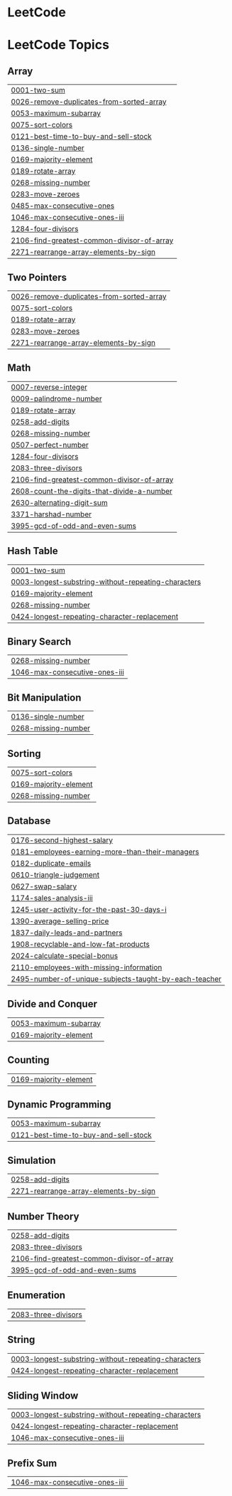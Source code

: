 # LeetCode
<!---LeetCode Topics Start-->
# LeetCode Topics
## Array
|  |
| ------- |
| [0001-two-sum](https://github.com/santhoshsai11011/LeetCode/tree/master/0001-two-sum) |
| [0026-remove-duplicates-from-sorted-array](https://github.com/santhoshsai11011/LeetCode/tree/master/0026-remove-duplicates-from-sorted-array) |
| [0053-maximum-subarray](https://github.com/santhoshsai11011/LeetCode/tree/master/0053-maximum-subarray) |
| [0075-sort-colors](https://github.com/santhoshsai11011/LeetCode/tree/master/0075-sort-colors) |
| [0121-best-time-to-buy-and-sell-stock](https://github.com/santhoshsai11011/LeetCode/tree/master/0121-best-time-to-buy-and-sell-stock) |
| [0136-single-number](https://github.com/santhoshsai11011/LeetCode/tree/master/0136-single-number) |
| [0169-majority-element](https://github.com/santhoshsai11011/LeetCode/tree/master/0169-majority-element) |
| [0189-rotate-array](https://github.com/santhoshsai11011/LeetCode/tree/master/0189-rotate-array) |
| [0268-missing-number](https://github.com/santhoshsai11011/LeetCode/tree/master/0268-missing-number) |
| [0283-move-zeroes](https://github.com/santhoshsai11011/LeetCode/tree/master/0283-move-zeroes) |
| [0485-max-consecutive-ones](https://github.com/santhoshsai11011/LeetCode/tree/master/0485-max-consecutive-ones) |
| [1046-max-consecutive-ones-iii](https://github.com/santhoshsai11011/LeetCode/tree/master/1046-max-consecutive-ones-iii) |
| [1284-four-divisors](https://github.com/santhoshsai11011/LeetCode/tree/master/1284-four-divisors) |
| [2106-find-greatest-common-divisor-of-array](https://github.com/santhoshsai11011/LeetCode/tree/master/2106-find-greatest-common-divisor-of-array) |
| [2271-rearrange-array-elements-by-sign](https://github.com/santhoshsai11011/LeetCode/tree/master/2271-rearrange-array-elements-by-sign) |
## Two Pointers
|  |
| ------- |
| [0026-remove-duplicates-from-sorted-array](https://github.com/santhoshsai11011/LeetCode/tree/master/0026-remove-duplicates-from-sorted-array) |
| [0075-sort-colors](https://github.com/santhoshsai11011/LeetCode/tree/master/0075-sort-colors) |
| [0189-rotate-array](https://github.com/santhoshsai11011/LeetCode/tree/master/0189-rotate-array) |
| [0283-move-zeroes](https://github.com/santhoshsai11011/LeetCode/tree/master/0283-move-zeroes) |
| [2271-rearrange-array-elements-by-sign](https://github.com/santhoshsai11011/LeetCode/tree/master/2271-rearrange-array-elements-by-sign) |
## Math
|  |
| ------- |
| [0007-reverse-integer](https://github.com/santhoshsai11011/LeetCode/tree/master/0007-reverse-integer) |
| [0009-palindrome-number](https://github.com/santhoshsai11011/LeetCode/tree/master/0009-palindrome-number) |
| [0189-rotate-array](https://github.com/santhoshsai11011/LeetCode/tree/master/0189-rotate-array) |
| [0258-add-digits](https://github.com/santhoshsai11011/LeetCode/tree/master/0258-add-digits) |
| [0268-missing-number](https://github.com/santhoshsai11011/LeetCode/tree/master/0268-missing-number) |
| [0507-perfect-number](https://github.com/santhoshsai11011/LeetCode/tree/master/0507-perfect-number) |
| [1284-four-divisors](https://github.com/santhoshsai11011/LeetCode/tree/master/1284-four-divisors) |
| [2083-three-divisors](https://github.com/santhoshsai11011/LeetCode/tree/master/2083-three-divisors) |
| [2106-find-greatest-common-divisor-of-array](https://github.com/santhoshsai11011/LeetCode/tree/master/2106-find-greatest-common-divisor-of-array) |
| [2608-count-the-digits-that-divide-a-number](https://github.com/santhoshsai11011/LeetCode/tree/master/2608-count-the-digits-that-divide-a-number) |
| [2630-alternating-digit-sum](https://github.com/santhoshsai11011/LeetCode/tree/master/2630-alternating-digit-sum) |
| [3371-harshad-number](https://github.com/santhoshsai11011/LeetCode/tree/master/3371-harshad-number) |
| [3995-gcd-of-odd-and-even-sums](https://github.com/santhoshsai11011/LeetCode/tree/master/3995-gcd-of-odd-and-even-sums) |
## Hash Table
|  |
| ------- |
| [0001-two-sum](https://github.com/santhoshsai11011/LeetCode/tree/master/0001-two-sum) |
| [0003-longest-substring-without-repeating-characters](https://github.com/santhoshsai11011/LeetCode/tree/master/0003-longest-substring-without-repeating-characters) |
| [0169-majority-element](https://github.com/santhoshsai11011/LeetCode/tree/master/0169-majority-element) |
| [0268-missing-number](https://github.com/santhoshsai11011/LeetCode/tree/master/0268-missing-number) |
| [0424-longest-repeating-character-replacement](https://github.com/santhoshsai11011/LeetCode/tree/master/0424-longest-repeating-character-replacement) |
## Binary Search
|  |
| ------- |
| [0268-missing-number](https://github.com/santhoshsai11011/LeetCode/tree/master/0268-missing-number) |
| [1046-max-consecutive-ones-iii](https://github.com/santhoshsai11011/LeetCode/tree/master/1046-max-consecutive-ones-iii) |
## Bit Manipulation
|  |
| ------- |
| [0136-single-number](https://github.com/santhoshsai11011/LeetCode/tree/master/0136-single-number) |
| [0268-missing-number](https://github.com/santhoshsai11011/LeetCode/tree/master/0268-missing-number) |
## Sorting
|  |
| ------- |
| [0075-sort-colors](https://github.com/santhoshsai11011/LeetCode/tree/master/0075-sort-colors) |
| [0169-majority-element](https://github.com/santhoshsai11011/LeetCode/tree/master/0169-majority-element) |
| [0268-missing-number](https://github.com/santhoshsai11011/LeetCode/tree/master/0268-missing-number) |
## Database
|  |
| ------- |
| [0176-second-highest-salary](https://github.com/santhoshsai11011/LeetCode/tree/master/0176-second-highest-salary) |
| [0181-employees-earning-more-than-their-managers](https://github.com/santhoshsai11011/LeetCode/tree/master/0181-employees-earning-more-than-their-managers) |
| [0182-duplicate-emails](https://github.com/santhoshsai11011/LeetCode/tree/master/0182-duplicate-emails) |
| [0610-triangle-judgement](https://github.com/santhoshsai11011/LeetCode/tree/master/0610-triangle-judgement) |
| [0627-swap-salary](https://github.com/santhoshsai11011/LeetCode/tree/master/0627-swap-salary) |
| [1174-sales-analysis-iii](https://github.com/santhoshsai11011/LeetCode/tree/master/1174-sales-analysis-iii) |
| [1245-user-activity-for-the-past-30-days-i](https://github.com/santhoshsai11011/LeetCode/tree/master/1245-user-activity-for-the-past-30-days-i) |
| [1390-average-selling-price](https://github.com/santhoshsai11011/LeetCode/tree/master/1390-average-selling-price) |
| [1837-daily-leads-and-partners](https://github.com/santhoshsai11011/LeetCode/tree/master/1837-daily-leads-and-partners) |
| [1908-recyclable-and-low-fat-products](https://github.com/santhoshsai11011/LeetCode/tree/master/1908-recyclable-and-low-fat-products) |
| [2024-calculate-special-bonus](https://github.com/santhoshsai11011/LeetCode/tree/master/2024-calculate-special-bonus) |
| [2110-employees-with-missing-information](https://github.com/santhoshsai11011/LeetCode/tree/master/2110-employees-with-missing-information) |
| [2495-number-of-unique-subjects-taught-by-each-teacher](https://github.com/santhoshsai11011/LeetCode/tree/master/2495-number-of-unique-subjects-taught-by-each-teacher) |
## Divide and Conquer
|  |
| ------- |
| [0053-maximum-subarray](https://github.com/santhoshsai11011/LeetCode/tree/master/0053-maximum-subarray) |
| [0169-majority-element](https://github.com/santhoshsai11011/LeetCode/tree/master/0169-majority-element) |
## Counting
|  |
| ------- |
| [0169-majority-element](https://github.com/santhoshsai11011/LeetCode/tree/master/0169-majority-element) |
## Dynamic Programming
|  |
| ------- |
| [0053-maximum-subarray](https://github.com/santhoshsai11011/LeetCode/tree/master/0053-maximum-subarray) |
| [0121-best-time-to-buy-and-sell-stock](https://github.com/santhoshsai11011/LeetCode/tree/master/0121-best-time-to-buy-and-sell-stock) |
## Simulation
|  |
| ------- |
| [0258-add-digits](https://github.com/santhoshsai11011/LeetCode/tree/master/0258-add-digits) |
| [2271-rearrange-array-elements-by-sign](https://github.com/santhoshsai11011/LeetCode/tree/master/2271-rearrange-array-elements-by-sign) |
## Number Theory
|  |
| ------- |
| [0258-add-digits](https://github.com/santhoshsai11011/LeetCode/tree/master/0258-add-digits) |
| [2083-three-divisors](https://github.com/santhoshsai11011/LeetCode/tree/master/2083-three-divisors) |
| [2106-find-greatest-common-divisor-of-array](https://github.com/santhoshsai11011/LeetCode/tree/master/2106-find-greatest-common-divisor-of-array) |
| [3995-gcd-of-odd-and-even-sums](https://github.com/santhoshsai11011/LeetCode/tree/master/3995-gcd-of-odd-and-even-sums) |
## Enumeration
|  |
| ------- |
| [2083-three-divisors](https://github.com/santhoshsai11011/LeetCode/tree/master/2083-three-divisors) |
## String
|  |
| ------- |
| [0003-longest-substring-without-repeating-characters](https://github.com/santhoshsai11011/LeetCode/tree/master/0003-longest-substring-without-repeating-characters) |
| [0424-longest-repeating-character-replacement](https://github.com/santhoshsai11011/LeetCode/tree/master/0424-longest-repeating-character-replacement) |
## Sliding Window
|  |
| ------- |
| [0003-longest-substring-without-repeating-characters](https://github.com/santhoshsai11011/LeetCode/tree/master/0003-longest-substring-without-repeating-characters) |
| [0424-longest-repeating-character-replacement](https://github.com/santhoshsai11011/LeetCode/tree/master/0424-longest-repeating-character-replacement) |
| [1046-max-consecutive-ones-iii](https://github.com/santhoshsai11011/LeetCode/tree/master/1046-max-consecutive-ones-iii) |
## Prefix Sum
|  |
| ------- |
| [1046-max-consecutive-ones-iii](https://github.com/santhoshsai11011/LeetCode/tree/master/1046-max-consecutive-ones-iii) |
<!---LeetCode Topics End-->